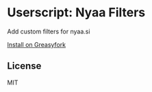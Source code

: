 # Userscript: Nyaa Filters

Add custom filters for nyaa.si

[Install on Greasyfork](https://greasyfork.org/scripts/518276-nyaa-filters)

## License

MIT
